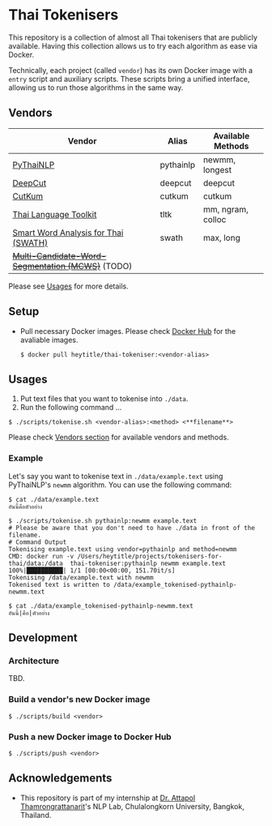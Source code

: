 # Thai Tokenisers

This repository is a collection of almost all Thai tokenisers that are publicly available. Having this collection allows us to try each algorithm as ease via Docker.

Technically, each project (called  `vendor`) has its own Docker image with a `entry` script and auxiliary scripts.
These scripts bring a unified interface, allowing us to run those algorithms in the same way.

## Vendors 
| Vendor | Alias | Available Methods |
|---|---|---|
| [PyThaiNLP][pythainlp] | pythainlp | newmm, longest  |
| [DeepCut][deepcut] | deepcut |  deepcut  |
| [CutKum][cutkum]  |  cutkum  | cutkum |
| [Thai Language Toolkit][tltk]  |  tltk | mm, ngram, colloc |
| [Smart Word Analysis for Thai (SWATH)][swath] | swath | max, long |
| ~~[Multi-Candidate-Word-Segmentation (MCWS)][mcws]~~ (TODO) | |

Please see [Usages](#usages) for more details.

## Setup
- Pull necessary Docker images. Please check [Docker Hub][dockerhub] for the avaliable images.
  ```
  $ docker pull heytitle/thai-tokeniser:<vendor-alias>
  ```
## Usages
1. Put text files that you want to tokenise into `./data`.
2. Run the following command ...
  ```
  $ ./scripts/tokenise.sh <vendor-alias>:<method> <**filename**>
  ```
  Please check [Vendors section](#vendors) for available vendors and methods.

### Example
Let's say you want to tokenise text in `./data/example.text` using PyThaiNLP's `newmm` algorithm. You can use the following command:
```
$ cat ./data/example.text
อันนี้คือตัวอย่าง

$ ./scripts/tokenise.sh pythainlp:newmm example.text
# Please be aware that you don't need to have ./data in front of the filename.
# Command Output
Tokenising example.text using vendor=pythainlp and method=newmm
CMD: docker run -v /Users/heytitle/projects/tokenisers-for-thai/data:/data  thai-tokeniser:pythainlp newmm example.text
100%|██████████| 1/1 [00:00<00:00, 151.70it/s]
Tokenising /data/example.text with newmm
Tokenised text is written to /data/example_tokenised-pythainlp-newmm.text

$ cat ./data/example_tokenised-pythainlp-newmm.text
อันนี้|คือ|ตัวอย่าง
```

## Development
### Architecture
TBD.

### Build a vendor's new Docker image
```
$ ./scripts/build <vendor>
```

### Push a new Docker image to Docker Hub
```
$ ./scripts/push <vendor>
```
## Acknowledgements
- This repository is part of my internship at [Dr. Attapol Thamrongrattanarit][ate]'s NLP Lab, Chulalongkorn University, Bangkok, Thailand.

[pythainlp]: https://github.com/PyThaiNLP/pythainlp
[deepcut]: https://github.com/rkcosmos/deepcut
[mcws]: https://github.com/earthy123/Multi-Candidate-Word-Segmentation
[cutkum]: https://github.com/pucktada/cutkum
[tltk]: https://pypi.python.org/pypi/tltk/
[swath]: https://github.com/tlwg/swath
[dockerhub]: https://hub.docker.com/r/heytitle/thai-tokeniser/tags
[ate]: https://attapol.github.io